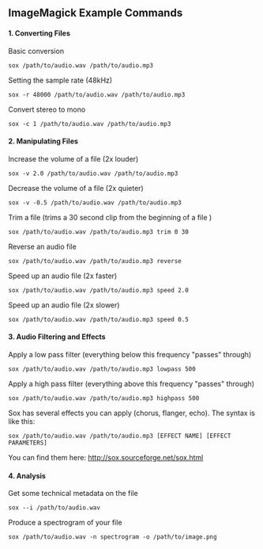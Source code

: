 ## ImageMagick Example Commands

#### 1. Converting Files
Basic conversion
```
sox /path/to/audio.wav /path/to/audio.mp3
```
Setting the sample rate (48kHz)
```
sox -r 48000 /path/to/audio.wav /path/to/audio.mp3
```
Convert stereo to mono
```
sox -c 1 /path/to/audio.wav /path/to/audio.mp3
```

#### 2. Manipulating Files
Increase the volume of a file (2x louder)
```
sox -v 2.0 /path/to/audio.wav /path/to/audio.mp3
```
Decrease the volume of a file (2x quieter)
```
sox -v -0.5 /path/to/audio.wav /path/to/audio.mp3
```
Trim a file (trims a 30 second clip from the beginning of a file )
```
sox /path/to/audio.wav /path/to/audio.mp3 trim 0 30
```
Reverse an audio file
```
sox /path/to/audio.wav /path/to/audio.mp3 reverse
```
Speed up an audio file (2x faster)
```
sox /path/to/audio.wav /path/to/audio.mp3 speed 2.0
```
Speed up an audio file (2x slower)
```
sox /path/to/audio.wav /path/to/audio.mp3 speed 0.5
```

#### 3. Audio Filtering and Effects
Apply a low pass filter (everything below this frequency "passes" through)
```
sox /path/to/audio.wav /path/to/audio.mp3 lowpass 500
```
Apply a high pass filter (everything above this frequency "passes" through)
```
sox /path/to/audio.wav /path/to/audio.mp3 highpass 500
```
Sox has several effects you can apply (chorus, flanger, echo). The syntax is like this:
```
sox /path/to/audio.wav /path/to/audio.mp3 [EFFECT NAME] [EFFECT PARAMETERS]
```
You can find them here: http://sox.sourceforge.net/sox.html

#### 4. Analysis
Get some technical metadata on the file
```
sox --i /path/to/audio.wav
```
Produce a spectrogram of your file
```
sox /path/to/audio.wav -n spectrogram -o /path/to/image.png
```
